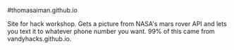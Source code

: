 #thomasaiman.github.io 

Site for hack workshop.
Gets a picture from NASA's mars rover API and lets you text it to whatever phone number you want.
99% of this came from vandyhacks.github.io.

